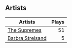 ## Artists
Artists | Plays 
----- | -----: 
[The Supremes](/artists/the-supremes-784579) | 51
[Barbra Streisand](/artists/barbra-streisand-31892) | 5

